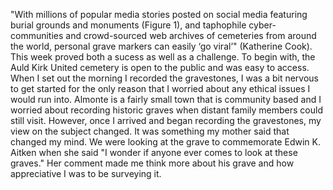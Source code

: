 "With  millions  of  popular  media  stories  posted  on  social  media  featuring burial grounds and monuments (Figure 1), and taphophile cyber-communities and crowd-sourced web archives of cemeteries from around the world, personal grave markers can easily ‘go viral’" (Katherine Cook). 
This week proved both a sucess as well as a challenge. To begin with, the Auld Kirk United cemetery is open to the public and was easy to access. When I set out the morning I recorded the gravestones, I was a bit nervous to get started for the only reason that I worried about any ethical issues I would run into. Almonte is a fairly small town that is community based and I worried about recording historic graves when distant family members could still visit. However, once I arrived and began recording the gravestones, my view on the subject changed. 
It was something my mother said that changed my mind. We were looking at the grave to commemorate Edwin K. Aitken when she said "I wonder if anyone ever comes to look at these graves." Her comment made me think more about his grave and how appreciative I was to be surveying it. 
